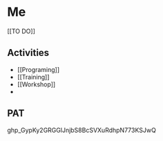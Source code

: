 # Me

[[TO DO]]

## Activities
- [[Programing]]
- [[Training]]
- [[Workshop]]
- 

## PAT
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